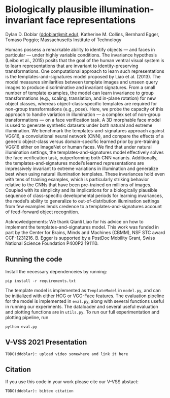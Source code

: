 # Biologically plausible illumination-invariant face representations
Dylan D. Doblar (ddoblar@mit.edu), Katherine M. Collins, Bernhard Egger, Tomaso Poggio; Massachusetts Institute of Technology

Humans possess a remarkable ability to identify objects — and faces in particular — under highly variable conditions. The invariance hypothesis (Leibo et al., 2015) posits that the goal of the human ventral visual system is to learn representations that are invariant to identity-preserving transformations. One computational approach to learn such representations is the templates-and-signatures model proposed by Liao et al. (2013). The model measures similarities between template images and unseen query images to produce discriminative and invariant signatures. From a small number of template examples, the model can learn invariance to group transformations (e.g., scaling, translation, and in-plane rotation) for new object classes, whereas object-class-specific templates are required for non-group transformations (e.g., pose). Here, we probe the capacity of this approach to handle variation in illumination — a complex set of non-group transformations — on a face verification task. A 3D morphable face model is used to generate synthetic datasets under both natural and extreme illumination. We benchmark the templates-and-signatures approach against VGG16, a convolutional neural network (CNN), and compare the effects of a generic object-class versus domain-specific learned prior by pre-training VGG16 either on ImageNet or human faces. We find that under natural illumination settings, the templates-and-signatures model effectively solves the face verification task, outperforming both CNN variants. Additionally, the templates-and-signatures model’s learned representations are impressively invariant to extreme variations in illumination and generalize best when using natural illumination templates. These invariances hold even with tens of training examples, which is particularly striking behavior relative to the CNNs that have been pre-trained on millions of images. Coupled with its simplicity and its implications for a biologically plausible sequence of class-specific developmental periods for learning invariances, the model’s ability to generalize to out-of-distribution illumination settings from few examples lends credence to a templates-and-signatures account of feed-forward object recognition.

Acknowledgements: We thank Qianli Liao for his advice on how to implement the templates-and-signatures model. This work was funded in part by the Center for Brains, Minds and Machines (CBMM), NSF STC award CCF-1231216. B. Egger is supported by a PostDoc Mobility Grant, Swiss National Science Foundation P400P2 191110.


## Running the code

Install the necessary dependenceies by running:
```
pip install -r requirements.txt
```

The template model is implemented as `TemplateModel` in `model.py`, and can be initialized with either HOG or VGG-Face features.  The evaluation pipeline for the model is implemented in `eval.py`, along with several functions useful in running our experiments.  The dataloader and several useful evaluation and plotting functions are in `utils.py`.  To run our full experimentation and plotting pipeline, run 
```
python eval.py
```

## V-VSS 2021 Presentation
```
TODO(ddoblar): upload video somewhere and link it here
```

## Citation
If you use this code in your work please cite our V-VSS abstact:
```
TODO(ddoblar): bibtex citation
```
